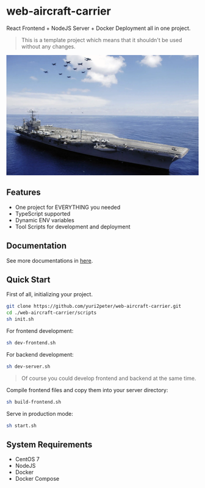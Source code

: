 # web-aircraft-carrier

React Frontend + NodeJS Server + Docker Deployment all in one project.

> This is a template project which means that it shouldn't be used without any changes.

![](./docs/assets/banner.webp)

## Features

- One project for EVERYTHING you needed
- TypeScript supported
- Dynamic ENV variables
- Tool Scripts for development and deployment

## Documentation

See more documentations in [here](./docs/list.md).

## Quick Start

First of all, initializing your project.

```bash
git clone https://github.com/yuri2peter/web-aircraft-carrier.git
cd ./web-aircraft-carrier/scripts
sh init.sh
```

For frontend development:

```bash
sh dev-frontend.sh
```

For backend development:

```bash
sh dev-server.sh
```

> Of course you could develop frontend and backend at the same time.

Compile frontend files and copy them into your server directory:

```bash
sh build-frontend.sh
```

Serve in production mode:

```bash
sh start.sh
```

## System Requirements

- CentOS 7
- NodeJS
- Docker
- Docker Compose
